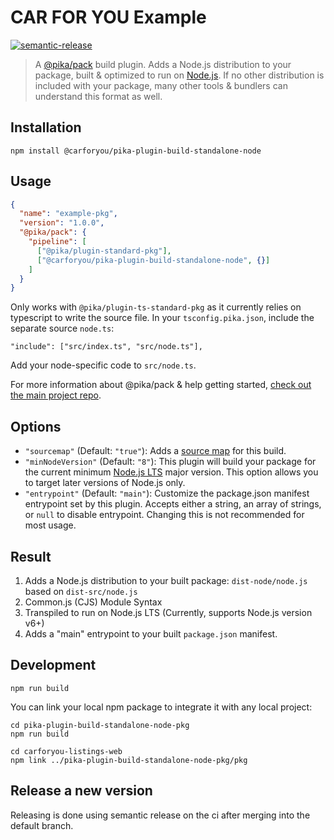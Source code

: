 # CAR FOR YOU Example

[![semantic-release](https://img.shields.io/badge/%20%20%F0%9F%93%A6%F0%9F%9A%80-semantic--release-e10079.svg)](https://github.com/semantic-release/semantic-release)

> A [@pika/pack](https://github.com/pikapkg/pack) build plugin.
> Adds a Node.js distribution to your package, built & optimized to run on [Node.js](https://nodejs.org/). If no other distribution is included with your package, many other tools & bundlers can understand this format as well.

## Installation
```
npm install @carforyou/pika-plugin-build-standalone-node
```

## Usage

```json
{
  "name": "example-pkg",
  "version": "1.0.0",
  "@pika/pack": {
    "pipeline": [
      ["@pika/plugin-standard-pkg"],
      ["@carforyou/pika-plugin-build-standalone-node", {}]
    ]
  }
}
```

Only works with `@pika/plugin-ts-standard-pkg` as it currently relies on typescript to write the source file.
In your `tsconfig.pika.json`, include the separate source `node.ts`:
```
"include": ["src/index.ts", "src/node.ts"],
```

Add your node-specific code to `src/node.ts`.

For more information about @pika/pack & help getting started, [check out the main project repo](https://github.com/pikapkg/pack).


## Options

- `"sourcemap"` (Default: `"true"`): Adds a [source map](https://www.html5rocks.com/en/tutorials/developertools/sourcemaps/) for this build.
- `"minNodeVersion"` (Default: `"8"`): This plugin will build your package for the current minimum [Node.js LTS](https://github.com/nodejs/Release) major version. This option allows you to target later versions of Node.js only.
- `"entrypoint"` (Default: `"main"`): Customize the package.json manifest entrypoint set by this plugin. Accepts either a string, an array of strings, or `null` to disable entrypoint. Changing this is not recommended for most usage.

## Result

1. Adds a Node.js distribution to your built package: `dist-node/node.js` based on `dist-src/node.js`
  1. Common.js (CJS) Module Syntax
  1. Transpiled to run on Node.js LTS (Currently, supports Node.js version v6+)
1. Adds a "main" entrypoint to your built `package.json` manifest.


## Development
```
npm run build
```

You can link your local npm package to integrate it with any local project:
```
cd pika-plugin-build-standalone-node-pkg
npm run build

cd carforyou-listings-web
npm link ../pika-plugin-build-standalone-node-pkg/pkg
```

## Release a new version

Releasing is done using semantic release on the ci after merging into the default branch.

